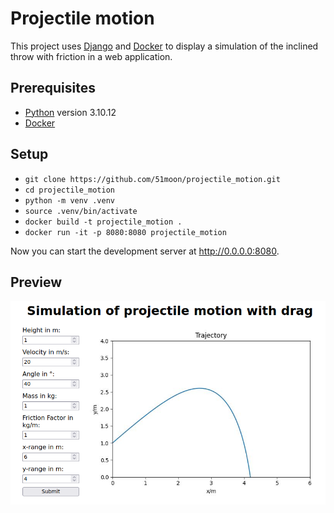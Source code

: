 # Projectile motion

This project uses [Django](https://www.djangoproject.com/) and [Docker](https://www.docker.com/) to display a simulation of the inclined throw with friction in a web application.

## Prerequisites
- [Python](https://www.python.org/) version 3.10.12
- [Docker](https://docs.docker.com/engine/install/)

## Setup
- `git clone https://github.com/51moon/projectile_motion.git`
- `cd projectile_motion`
- `python -m venv .venv`
- `source .venv/bin/activate`
- `docker build -t projectile_motion .`
- `docker run -it -p 8080:8080 projectile_motion`

Now you can start the development server at http://0.0.0.0:8080.

## Preview
<img src="screenshot.png" width="600">